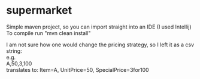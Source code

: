 # supermarket

Simple maven project, so you can import straight into an IDE (I used Intellij)<br/>
To compile run "mvn clean install"

I am not sure how one would change the pricing strategy, so I left it as a csv string: <br/>
e.g. <br/>
A,50,3,100 <br/>
translates to: Item=A, UnitPrice=50, SpecialPrice=3for100 <br/>

